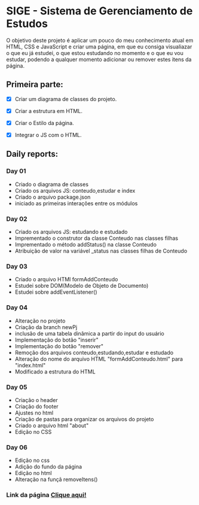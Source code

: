 # SIGE - Sistema de Gerenciamento de Estudos
O objetivo deste projeto é aplicar um pouco do meu conhecimento atual em HTML, CSS e JavaScript e  criar uma página, em que eu consiga visualiazar o que eu já estudei, o que estou estudando no momento e o que eu vou estudar, podendo a qualquer momento adicionar ou remover estes itens da página.

## Primeira parte:
- [x] Criar um diagrama de classes do  projeto.
- [x] Criar a estrutura em HTML.
- [x] Criar o Estilo da página.
- [x] Integrar o JS com o HTML.


## Daily reports:
 
 
 ### Day 01
- Criado o diagrama de classes
- Criado os arquivos JS: conteudo,estudar e index
- Criado o arquivo package.json
- iniciado as primeiras interações entre os módulos

 ### Day 02
 - Criado os arquivos JS: estudando e estudado
 - Imprementado o construtor da classe Conteudo nas classes filhas
 - Imprementado o método addStatus() na classe Conteudo
 - Atribuição de valor na variável _status nas  classes filhas de Conteudo

### Day 03
- Criado o arquivo HTMl formAddConteudo
- Estudei sobre DOM(Modelo de Objeto de Documento)
- Estudei sobre addEventListener()

### Day 04
- Alteração no projeto
- Criação da branch newPj
- inclusão de uma tabela dinâmica a partir do input do usuário
- Implementação do botão "inserir"
- Implementação do botão "remover"
- Remoção dos arquivos conteudo,estudando,estudar e estudado
- Alteração do nome do arquivo HTML "formAddConteudo.html" para "index.html"
- Modificado a estrutura do HTML

### Day 05
- Criação o header
- Criação do footer
- Ajustes no html
- Criação de pastas para organizar os arquivos do projeto
- Criado o arquivo html "about" 
- Edição no CSS


 ### Day 06
- Edição no css
- Adição do fundo da página
- Edição no html
- Alteração na funçã removeItens()

### Link da página [Clique aqui!](https://odisseu93.github.io/sige/)
